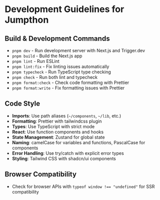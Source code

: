 # Development Guidelines for Jumpthon

## Build & Development Commands
- `pnpm dev` - Run development server with Next.js and Trigger.dev
- `pnpm build` - Build the Next.js app
- `pnpm lint` - Run ESLint
- `pnpm lint:fix` - Fix linting issues automatically
- `pnpm typecheck` - Run TypeScript type checking
- `pnpm check` - Run both lint and typecheck
- `pnpm format:check` - Check code formatting with Prettier
- `pnpm format:write` - Fix formatting issues with Prettier

## Code Style
- **Imports**: Use path aliases (`~/components`, `~/lib`, etc.)
- **Formatting**: Prettier with tailwindcss plugin
- **Types**: Use TypeScript with strict mode
- **React**: Use function components and hooks
- **State Management**: Zustand for global state
- **Naming**: camelCase for variables and functions, PascalCase for components
- **Error Handling**: Use try/catch with explicit error types
- **Styling**: Tailwind CSS with shadcn/ui components

## Browser Compatibility
- Check for browser APIs with `typeof window !== "undefined"` for SSR compatibility